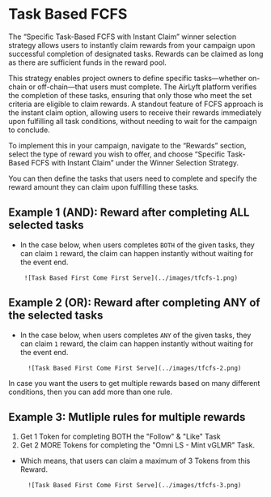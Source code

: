 # Task Based FCFS

The “Specific Task-Based FCFS with Instant Claim” winner selection strategy allows users to instantly claim rewards from your campaign upon successful completion of designated tasks. Rewards can be claimed as long as there are sufficient funds in the reward pool.

This strategy enables project owners to define specific tasks—whether on-chain or off-chain—that users must complete. The AirLyft platform verifies the completion of these tasks, ensuring that only those who meet the set criteria are eligible to claim rewards. A standout feature of FCFS approach is the instant claim option, allowing users to receive their rewards immediately upon fulfilling all task conditions, without needing to wait for the campaign to conclude.

To implement this in your campaign, navigate to the “Rewards” section, select the type of reward you wish to offer, and choose “Specific Task-Based FCFS with Instant Claim” under the Winner Selection Strategy.

You can then define the tasks that users need to complete and specify the reward amount they can claim upon fulfilling these tasks.

## Example 1 (AND): Reward after completing ALL selected tasks

- In the case below, when users completes `BOTH` of the given tasks, they can claim `1` reward, the claim can happen instantly without waiting for the event end.

       ![Task Based First Come First Serve](../images/tfcfs-1.png)

## Example 2 (OR): Reward after completing ANY of the selected tasks

- In the case below, when users completes `ANY` of the given tasks, they can claim `1` reward, the claim can happen instantly without waiting for the event end.

        ![Task Based First Come First Serve](../images/tfcfs-2.png)

In case you want the users to get multiple rewards based on many different conditions, then you can add more than one rule.

## Example 3: Mutliple rules for multiple rewards

1.  Get 1 Token for completing BOTH the "Follow" & "Like" Task
2.  Get 2 MORE Tokens for completing the "Omni LS - Mint vGLMR" Task.

- Which means, that users can claim a maximum of 3 Tokens from this Reward.

        ![Task Based First Come First Serve](../images/tfcfs-3.png)
